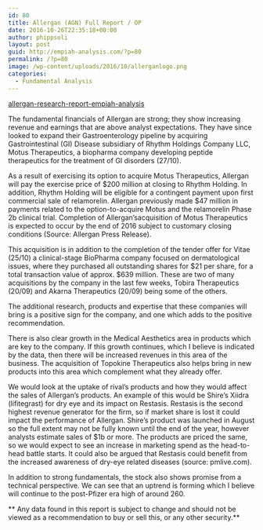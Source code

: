 ```yaml
---
id: 80
title: Allergan (AGN) Full Report / OP
date: 2016-10-26T22:35:18+00:00
author: phippsoli
layout: post
guid: http://empiah-analysis.com/?p=80
permalink: /?p=80
image: /wp-content/uploads/2016/10/allerganlogo.png
categories:
  - Fundamental Analysis
---
```

[allergan-research-report-empiah-analysis](https://empiahanalysis.files.wordpress.com/2016/10/allergan-research-report-empiah-analysis6.pdf "allergan-research-report-empiah-analysis")

The fundamental financials of Allergan are strong; they show increasing revenue and earnings that are above analyst expectations. They have since looked to expand their Gastroenterology pipeline by acquiring Gastrointestinal (GI) Disease subsidiary of Rhythm Holdings Company LLC,  Motus Therapeutics, a biopharma company developing peptide therapeutics for the treatment of GI disorders (27/10).

As a result of exercising its option to acquire Motus Therapeutics, Allergan will pay the exercise price of $200 million at closing to Rhythm Holding. In addition, Rhythm Holding will be eligible for a contingent payment upon first commercial sale of relamorelin. Allergan previously made $47 million in payments related to the option-to-acquire Motus and the relamorelin Phase 2b clinical trial. Completion of Allergan&#8217;sacquisition of Motus Therapeutics is expected to occur by the end of 2016 subject to customary closing conditions (Source: Allergan Press Release).

This acquisition is in addition to the completion of the tender offer for Vitae (25/10) a clinical-stage BioPharma company focused on dermatological issues, where they purchased all outstanding shares for $21 per share, for a total transaction value of approx. $639 million. These are two of many acquisitions by the company in the last few weeks, Tobira Therapeutics (20/09) and Akarna Therapeutics (20/09) being some of the others.

The additional research, products and expertise that these companies will bring is a positive sign for the company, and one which adds to the positive recommendation.

There is also clear growth in the Medical Aesthetics area in products which are key to the company. If this growth continues, which I believe is indicated by the data, then there will be increased revenues in this area of the business. The acquisition of Topokine Therapeutics also helps bring in new products into this area which complement what they already offer.

We would look at the uptake of rival’s products and how they would affect the sales of Allergan’s products. An example of this would be Shire’s Xiidra (lifitegrast) for dry eye and its impact on Restasis. Restasis is the second highest revenue generator for the firm, so if market share is lost it could impact the performance of Allergan. Shire’s product was launched in August so the full extent may not be fully known until the end of the year, however analysts estimate sales of $1b or more. The products are priced the same, so we would expect to see an increase in marketing spend as the head-to-head battle starts. It could also be argued that Restasis could benefit from the increased awareness of dry-eye related diseases (source: pmlive.com).

In addition to strong fundamentals, the stock also shows promise from a technical perspective. We can see that an uptrend is forming which I believe will continue to the post-Pfizer era high of around 260.

** Any data found in this report is subject to change and should not be viewed as a recommendation to buy or sell this, or any other security.**

&nbsp;